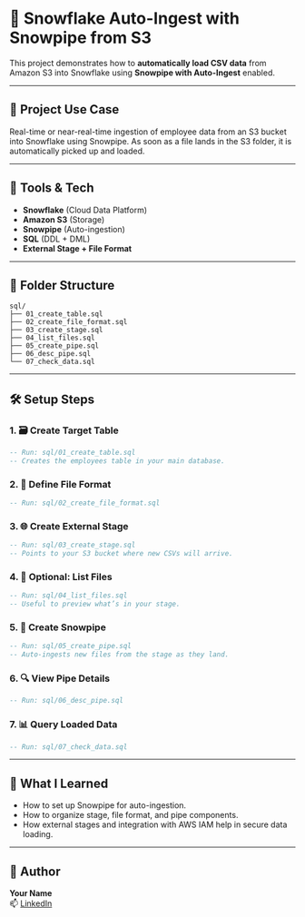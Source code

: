 
# 🚀 Snowflake Auto-Ingest with Snowpipe from S3

This project demonstrates how to **automatically load CSV data** from Amazon S3 into Snowflake using **Snowpipe with Auto-Ingest** enabled.

---

## 📌 Project Use Case

Real-time or near-real-time ingestion of employee data from an S3 bucket into Snowflake using Snowpipe. As soon as a file lands in the S3 folder, it is automatically picked up and loaded.

---

## 🧰 Tools & Tech

- **Snowflake** (Cloud Data Platform)
- **Amazon S3** (Storage)
- **Snowpipe** (Auto-ingestion)
- **SQL** (DDL + DML)
- **External Stage + File Format**

---

## 📁 Folder Structure

```
sql/
├── 01_create_table.sql
├── 02_create_file_format.sql
├── 03_create_stage.sql
├── 04_list_files.sql
├── 05_create_pipe.sql
├── 06_desc_pipe.sql
└── 07_check_data.sql
```

---

## 🛠️ Setup Steps

### 1. 🗃️ Create Target Table
```sql
-- Run: sql/01_create_table.sql
-- Creates the employees table in your main database.
```

### 2. 🧾 Define File Format
```sql
-- Run: sql/02_create_file_format.sql
```

### 3. 🌐 Create External Stage
```sql
-- Run: sql/03_create_stage.sql
-- Points to your S3 bucket where new CSVs will arrive.
```

### 4. 📄 Optional: List Files
```sql
-- Run: sql/04_list_files.sql
-- Useful to preview what’s in your stage.
```

### 5. 🔁 Create Snowpipe
```sql
-- Run: sql/05_create_pipe.sql
-- Auto-ingests new files from the stage as they land.
```

### 6. 🔍 View Pipe Details
```sql
-- Run: sql/06_desc_pipe.sql
```

### 7. 📊 Query Loaded Data
```sql
-- Run: sql/07_check_data.sql
```

---

## 🧠 What I Learned

- How to set up Snowpipe for auto-ingestion.
- How to organize stage, file format, and pipe components.
- How external stages and integration with AWS IAM help in secure data loading.

---

## 🙋 Author

**Your Name**  
📫 [LinkedIn](https://www.linkedin.com/in/drprincerajput/)

